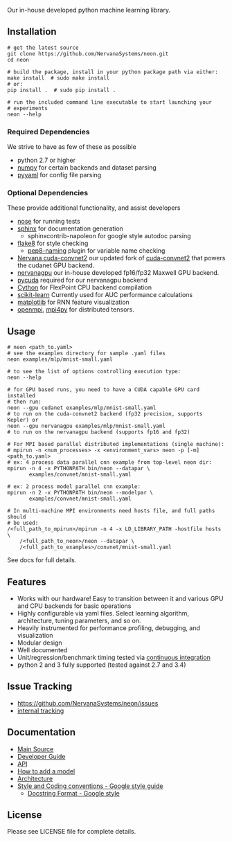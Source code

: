 Our in-house developed python machine learning library.

## Installation ##

    # get the latest source
    git clone https://github.com/NervanaSystems/neon.git
    cd neon

    # build the package, install in your python package path via either:
    make install  # sudo make install
    # or:
    pip install .  # sudo pip install .

    # run the included command line executable to start launching your
    # experiments
    neon --help


### Required Dependencies ###
We strive to have as few of these as possible
* python 2.7 or higher
* [numpy](http://www.numpy.org/) for certain backends and dataset parsing
* [pyyaml](http://pyyaml.org/) for config file parsing

### Optional Dependencies ###
These provide additional functionality, and assist developers
* [nose](https://nose.readthedocs.org/en/latest/) for running tests
* [sphinx](http://sphinx-doc.org/) for documentation generation
  * sphinxcontrib-napoleon for google style autodoc parsing
* [flake8](https://flake8.readthedocs.org/) for style checking
  * [pep8-naming](https://pypi.python.org/pypi/pep8-naming) plugin for variable
    name checking
* [Nervana cuda-convnet2](http://github.com/NervanaSystems/cuda-convnet2/)
  our updated fork of [cuda-convnet2](https://code.google.com/p/cuda-convnet2/)
  that powers the cudanet GPU backend.
* [nervanagpu](http://github.com/NervanaSystems/nervanagpu/) our in-house
  developed fp16/fp32 Maxwell GPU backend.
* [pycuda](http://mathema.tician.de/software/pycuda/) required for our
  nervanagpu backend
* [Cython](http://cython.org/) for FlexPoint CPU backend compilation
* [scikit-learn](http://scikit-learn.org) Currently used for AUC performance
  calculations
* [matplotlib](http://matplotlib.org) for RNN feature visualization
* [openmpi](http://www.open-mpi.org), [mpi4py](http://mpi4py.scipy.org) for
  distributed tensors.


## Usage ##

    # neon <path_to.yaml>
    # see the examples directory for sample .yaml files
    neon examples/mlp/mnist-small.yaml

    # to see the list of options controlling execution type:
    neon --help

    # for GPU based runs, you need to have a CUDA capable GPU card installed
    # then run:
    neon --gpu cudanet examples/mlp/mnist-small.yaml
    # to run on the cuda-convnet2 backend (fp32 precision, supports Kepler) or
    neon --gpu nervanagpu examples/mlp/mnist-small.yaml
    # to run on the nervanagpu backend (supports fp16 and fp32)

    # For MPI based parallel distributed implementations (single machine):
    # mpirun -n <num_processes> -x <environment_vars> neon -p [-m] <path_to.yaml>
    # ex: 4 process data parallel cnn example from top-level neon dir:
    mpirun -n 4 -x PYTHONPATH bin/neon --datapar \
           examples/convnet/mnist-small.yaml

    # ex: 2 process model parallel cnn example:
    mpirun -n 2 -x PYTHONPATH bin/neon --modelpar \
           examples/convnet/mnist-small.yaml

    # In multi-machine MPI environments need hosts file, and full paths should
    # be used:
    /<full_path_to_mpirun>/mpirun -n 4 -x LD_LIBRARY_PATH -hostfile hosts \
        /<full_path_to_neon>/neon --datapar \
        /<full_path_to_examples>/convnet/mnist-small.yaml

See docs for full details.

## Features ##
* Works with our hardware!  Easy to transition between it and various GPU and
  CPU backends for basic operations
* Highly configurable via yaml files.  Select learning algorithm, architecture,
  tuning parameters, and so on.
* Heavily instrumented for performance profiling, debugging, and visualization
* Modular design
* Well documented
* Unit/regression/benchmark timing tested via
  [continuous integration](http://gitlab.localdomain:82)
* python 2 and 3 fully supported (tested against 2.7 and 3.4)


## Issue Tracking ##
* https://github.com/NervanaSystems/neon/issues
* [internal tracking](http://nervanasys.atlassian.net/browse/MYL)


## Documentation ##
* [Main Source](http://framework.nervanasys.com/docs/latest)
* [Developer Guide](http://framework.nervanasys.com/docs/latest/developing_neon.html)
* [API](http://framework.nervanasys.com/docs/latest/api.html)
* [How to add a model](https://sites.google.com/a/nervanasys.com/wiki/algorithms/neon/how-to-write-a-mylearn-model)
* [Architecture](https://framework.nervanasys.com/docs/latest/developing_neon.html#architecture)
* [Style and Coding conventions - Google style guide](http://google-styleguide.googlecode.com/svn/trunk/pyguide.html)
   * [Docstring Format - Google style](http://sphinx-doc.org/latest/ext/example_google.html#example-google)


## License ##

Please see LICENSE file for complete details.
